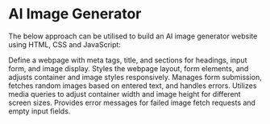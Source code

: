 # AI Image Generator
The below approach can be utilised to build an AI image generator website using HTML, CSS and JavaScript:

Define a webpage with meta tags, title, and sections for headings, input form, and image display.
Styles the webpage layout, form elements, and adjusts container and image styles responsively.
Manages form submission, fetches random images based on entered text, and handles errors.
Utilizes media queries to adjust container width and image height for different screen sizes.
Provides error messages for failed image fetch requests and empty input fields.
